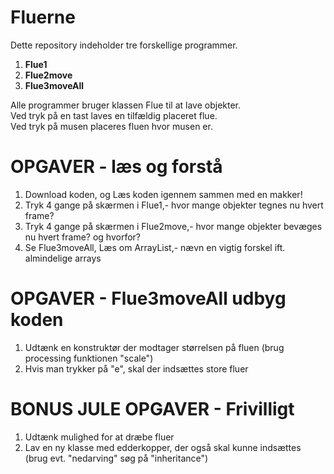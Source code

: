 # Fluerne
Dette repository indeholder tre forskellige programmer. <br>
<ol>
  <li><b>Flue1</b></li>
  <li><b>Flue2move</b></li>
  <li><b>Flue3moveAll</b></li>
</ol>
Alle programmer bruger klassen Flue til at lave objekter. <br>
Ved tryk på en tast laves en tilfældig placeret flue. <br>
Ved tryk på musen placeres fluen hvor musen er.

# OPGAVER - læs og forstå
<ol>
  <li>Download koden, og Læs koden igennem sammen med en makker!
  <li>Tryk 4 gange på skærmen i Flue1,- hvor mange objekter tegnes nu hvert frame?
  <li>Tryk 4 gange på skærmen i Flue2move,- hvor mange objekter bevæges nu hvert frame? og hvorfor?
  <li>Se Flue3moveAll,  Læs om ArrayList,- nævn en vigtig forskel ift. almindelige arrays
</ol>

# OPGAVER - Flue3moveAll udbyg koden 
<ol>
  <li>Udtænk en konstruktør der modtager størrelsen på fluen (brug processing funktionen "scale")
  <li>Hvis man trykker på "e", skal der indsættes store fluer
</ol>

# BONUS JULE OPGAVER - Frivilligt
<ol>
  <li>Udtænk mulighed for at dræbe fluer  
  <li>Lav en ny klasse med edderkopper, der også skal kunne indsættes (brug evt. "nedarving" søg på "inheritance")
</ol>
